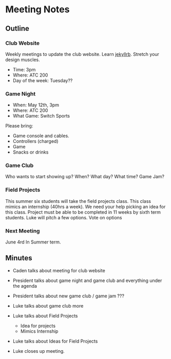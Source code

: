 # Meeting Notes

## Outline

### Club Website

Weekly meetings to update the club website.
Learn [jekyllrb](https://jekyllrb.com/).
Stretch your design muscles. 

* Time: 3pm 
* Where: ATC 200
* Day of the week: Tuesday??

### Game Night

* When: May 12th, 3pm
* Where: ATC 200
* What Game: Switch Sports

Please bring:
- Game console and cables. 
- Controllers (charged)
- Game 
- Snacks or drinks

### Game Club

Who wants to start showing up? 
When? What day? What time? 
Game Jam?

### Field Projects 

This summer six students will take the field projects class. 
This class mimics an internship (40hrs a week).
We need your help picking an idea for this class. 
Project must be able to be completed in 11 weeks by sixth term students. 
Luke will pitch a few options. 
Vote on options 

### Next Meeting

June 4rd In Summer term. 


## Minutes

- Caden talks about meeting for club website

- President talks about game night and game club and everything under the agenda

- President talks about new game club / game jam ???

- Luke talks about game club more

- Luke talks about Field Projects
    - Idea for projects
    - Mimics Internship

- Luke talks about Ideas for Field Projects

- Luke closes up meeting.